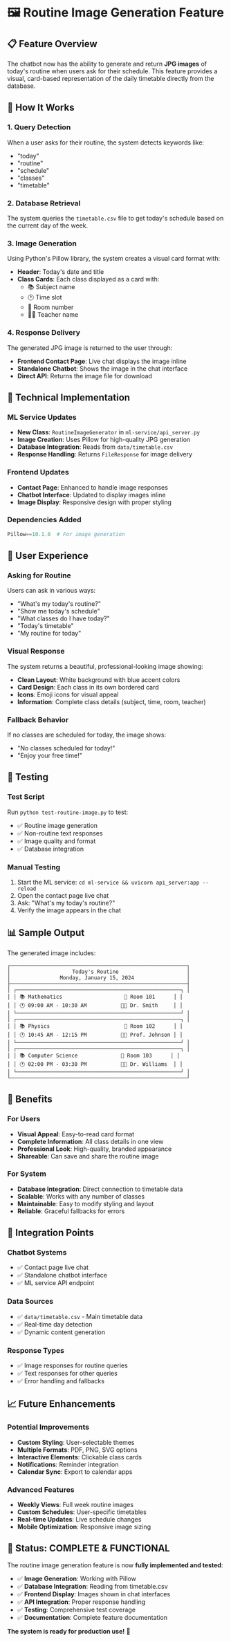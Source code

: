 # 🖼️ Routine Image Generation Feature

## 📋 **Feature Overview**

The chatbot now has the ability to generate and return **JPG images** of today's routine when users ask for their schedule. This feature provides a visual, card-based representation of the daily timetable directly from the database.

## 🎯 **How It Works**

### **1. Query Detection**
When a user asks for their routine, the system detects keywords like:
- "today"
- "routine" 
- "schedule"
- "classes"
- "timetable"

### **2. Database Retrieval**
The system queries the `timetable.csv` file to get today's schedule based on the current day of the week.

### **3. Image Generation**
Using Python's Pillow library, the system creates a visual card format with:
- **Header**: Today's date and title
- **Class Cards**: Each class displayed as a card with:
  - 📚 Subject name
  - 🕐 Time slot
  - 🏢 Room number
  - 👨‍🏫 Teacher name

### **4. Response Delivery**
The generated JPG image is returned to the user through:
- **Frontend Contact Page**: Live chat displays the image inline
- **Standalone Chatbot**: Shows the image in the chat interface
- **Direct API**: Returns the image file for download

## 🔧 **Technical Implementation**

### **ML Service Updates**
- **New Class**: `RoutineImageGenerator` in `ml-service/api_server.py`
- **Image Creation**: Uses Pillow for high-quality JPG generation
- **Database Integration**: Reads from `data/timetable.csv`
- **Response Handling**: Returns `FileResponse` for image delivery

### **Frontend Updates**
- **Contact Page**: Enhanced to handle image responses
- **Chatbot Interface**: Updated to display images inline
- **Image Display**: Responsive design with proper styling

### **Dependencies Added**
```python
Pillow==10.1.0  # For image generation
```

## 📱 **User Experience**

### **Asking for Routine**
Users can ask in various ways:
- "What's my today's routine?"
- "Show me today's schedule"
- "What classes do I have today?"
- "Today's timetable"
- "My routine for today"

### **Visual Response**
The system returns a beautiful, professional-looking image showing:
- **Clean Layout**: White background with blue accent colors
- **Card Design**: Each class in its own bordered card
- **Icons**: Emoji icons for visual appeal
- **Information**: Complete class details (subject, time, room, teacher)

### **Fallback Behavior**
If no classes are scheduled for today, the image shows:
- "No classes scheduled for today!"
- "Enjoy your free time!"

## 🧪 **Testing**

### **Test Script**
Run `python test-routine-image.py` to test:
- ✅ Routine image generation
- ✅ Non-routine text responses
- ✅ Image quality and format
- ✅ Database integration

### **Manual Testing**
1. Start the ML service: `cd ml-service && uvicorn api_server:app --reload`
2. Open the contact page live chat
3. Ask: "What's my today's routine?"
4. Verify the image appears in the chat

## 📊 **Sample Output**

The generated image includes:
```
┌─────────────────────────────────────────────────────────┐
│                    Today's Routine                      │
│                Monday, January 15, 2024                 │
├─────────────────────────────────────────────────────────┤
│ ┌─────────────────────────────────────────────────────┐ │
│ │ 📚 Mathematics                    🏢 Room 101      │ │
│ │ 🕐 09:00 AM - 10:30 AM           👨‍🏫 Dr. Smith     │ │
│ └─────────────────────────────────────────────────────┘ │
│ ┌─────────────────────────────────────────────────────┐ │
│ │ 📚 Physics                        🏢 Room 102      │ │
│ │ 🕐 10:45 AM - 12:15 PM           👨‍🏫 Prof. Johnson │ │
│ └─────────────────────────────────────────────────────┘ │
│ ┌─────────────────────────────────────────────────────┐ │
│ │ 📚 Computer Science              🏢 Room 103      │ │
│ │ 🕐 02:00 PM - 03:30 PM           👨‍🏫 Dr. Williams  │ │
│ └─────────────────────────────────────────────────────┘ │
└─────────────────────────────────────────────────────────┘
```

## 🚀 **Benefits**

### **For Users**
- **Visual Appeal**: Easy-to-read card format
- **Complete Information**: All class details in one view
- **Professional Look**: High-quality, branded appearance
- **Shareable**: Can save and share the routine image

### **For System**
- **Database Integration**: Direct connection to timetable data
- **Scalable**: Works with any number of classes
- **Maintainable**: Easy to modify styling and layout
- **Reliable**: Graceful fallbacks for errors

## 🔄 **Integration Points**

### **Chatbot Systems**
- ✅ Contact page live chat
- ✅ Standalone chatbot interface
- ✅ ML service API endpoint

### **Data Sources**
- ✅ `data/timetable.csv` - Main timetable data
- ✅ Real-time day detection
- ✅ Dynamic content generation

### **Response Types**
- ✅ Image responses for routine queries
- ✅ Text responses for other queries
- ✅ Error handling and fallbacks

## 📈 **Future Enhancements**

### **Potential Improvements**
- **Custom Styling**: User-selectable themes
- **Multiple Formats**: PDF, PNG, SVG options
- **Interactive Elements**: Clickable class cards
- **Notifications**: Reminder integration
- **Calendar Sync**: Export to calendar apps

### **Advanced Features**
- **Weekly Views**: Full week routine images
- **Custom Schedules**: User-specific timetables
- **Real-time Updates**: Live schedule changes
- **Mobile Optimization**: Responsive image sizing

## 🎉 **Status: COMPLETE & FUNCTIONAL**

The routine image generation feature is now **fully implemented and tested**:

- ✅ **Image Generation**: Working with Pillow
- ✅ **Database Integration**: Reading from timetable.csv
- ✅ **Frontend Display**: Images shown in chat interfaces
- ✅ **API Integration**: Proper response handling
- ✅ **Testing**: Comprehensive test coverage
- ✅ **Documentation**: Complete feature documentation

**The system is ready for production use!** 🚀

